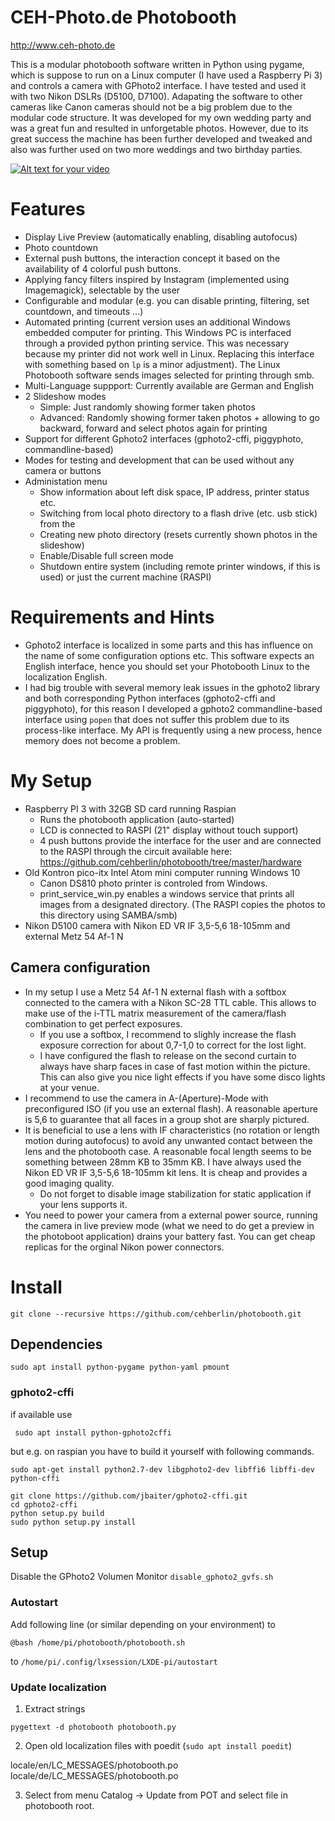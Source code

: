 # CEH-Photo.de Photobooth

http://www.ceh-photo.de

This is a modular photobooth software written in Python using pygame, which is suppose to run on a Linux computer (I have used a Raspberry Pi 3) and controls a camera with GPhoto2 interface. I have tested and used it with two Nikon DSLRs (D5100, D7100). Adapating the software to other cameras like Canon cameras should not be a big problem due to the modular code structure. It was developed for my own wedding party and was a great fun and resulted in unforgetable photos. However, due to its great success the machine has been further developed and tweaked and also was further used on two more weddings and two birthday parties.

[![Alt text for your video](https://img.youtube.com/vi/bq0OTCdGc0w/0.jpg)](http://www.youtube.com/watch?v=bq0OTCdGc0w)

# Features
- Display Live Preview (automatically enabling, disabling autofocus)
- Photo countdown
- External push buttons, the interaction concept it based on the availability of 4 colorful push buttons.
- Applying fancy filters inspired by Instagram (implemented using Imagemagick), selectable by the user
- Configurable and modular (e.g. you can disable printing, filtering, set countdown, and timeouts ...)
- Automated printing (current version uses an additional Windows embedded computer for printing. This Windows PC is interfaced through a provided python printing service. This was necessary because my printer did not work well in Linux. Replacing this interface with something based on `lp` is a minor adjustment). The Linux Photobooth software sends images selected for printing through smb.
- Multi-Language suppport: Currently available are German and English
- 2 Slideshow modes
   - Simple: Just randomly showing former taken photos
   - Advanced: Randomly showing former taken photos + allowing to go backward, forward and select photos again for printing
- Support for different Gphoto2 interfaces (gphoto2-cffi, piggyphoto, commandline-based)
- Modes for testing and development that can be used without any camera or buttons
- Administation menu
  - Show information about left disk space, IP address, printer status etc.
  - Switching from local photo directory to a flash drive (etc. usb stick) from the 
  - Creating new photo directory (resets currently shown photos in the slideshow)
  - Enable/Disable full screen mode
  - Shutdown entire system (including remote printer windows, if this is used) or just the current machine (RASPI)

# Requirements and Hints
- Gphoto2 interface is localized in some parts and this has influence on the name of some configuration options etc. This software expects an English interface, hence you should set your Photobooth Linux to the localization English.
- I had big trouble with several memory leak issues in the gphoto2 library and both corresponding Python interfaces (gphoto2-cffi and piggyphoto), for this reason I developed a gphoto2 commandline-based interface using `popen` that does not suffer this problem due to its process-like interface. My API is frequently using a new process, hence memory does not become a problem.

# My Setup
- Raspberry PI 3 with 32GB SD card running Raspian
   - Runs the photobooth application (auto-started)
   - LCD is connected to RASPI (21" display without touch support)
   - 4 push buttons provide the interface for the user and are connected to the RASPI through the circuit available here:  https://github.com/cehberlin/photobooth/tree/master/hardware
- Old Kontron pico-itx Intel Atom mini computer running Windows 10
   - Canon DS810 photo printer is controled from Windows.
   - print_service_win.py enables a windows service that prints all images from a designated directory. (The RASPI copies the photos to this directory using SAMBA/smb)
- Nikon D5100 camera with Nikon ED VR IF 3,5-5,6 18-105mm and external Metz 54 Af-1 N

## Camera configuration
- In my setup I use a Metz 54 Af-1 N external flash with a softbox connected to the camera with a Nikon SC-28 TTL cable. This allows to make use of the i-TTL matrix measurement of the camera/flash combination to get perfect exposures.
  - If you use a softbox, I recommend to slighly increase the flash exposure correction for about 0,7-1,0 to correct for the lost light.
  - I have configured the flash to release on the second curtain to always have sharp faces in case of fast motion within the picture. This can also give you nice light effects if you have some disco lights at your venue.
- I recommend to use the camera in A-(Aperture)-Mode with preconfigured ISO (if you use an external flash). A reasonable aperture is 5,6 to guarantee that all faces in a group shot are sharply pictured.
- It is beneficial to use a lens with IF characteristics (no rotation or length motion during autofocus) to avoid any unwanted contact between the lens and the photobooth case. A reasonable focal length seems to be something between 28mm KB to 35mm KB. I have always used the Nikon ED VR IF 3,5-5,6 18-105mm kit lens. It is cheap and provides a good imaging quality.
  - Do not forget to disable image stabilization for static application if your lens supports it.
- You need to power your camera from a external power source, running the camera in live preview mode (what we need to do get a preview in the photoboot application) drains your battery fast. You can get cheap replicas for the orginal Nikon power connectors.

# Install

```git clone --recursive https://github.com/cehberlin/photobooth.git```

## Dependencies

```sudo apt install python-pygame python-yaml pmount```

### gphoto2-cffi

if available use 

``` sudo apt install python-gphoto2cffi```

but e.g. on raspian you have to build it yourself with following commands.

```
sudo apt-get install python2.7-dev libgphoto2-dev libffi6 libffi-dev python-cffi

git clone https://github.com/jbaiter/gphoto2-cffi.git
cd gphoto2-cffi
python setup.py build
sudo python setup.py install
```

## Setup

Disable the GPhoto2 Volumen Monitor
```disable_gphoto2_gvfs.sh```

### Autostart

Add following line (or similar depending on your environment) to

`@bash /home/pi/photobooth/photobooth.sh`

to `/home/pi/.config/lxsession/LXDE-pi/autostart`

### Update localization

1. Extract strings
```
pygettext -d photobooth photobooth.py 

```

2. Open old localization files with poedit (`sudo apt install poedit`)

locale/en/LC_MESSAGES/photobooth.po
locale/de/LC_MESSAGES/photobooth.po

3. Select from menu Catalog -> Update from POT and select file in photobooth root.
